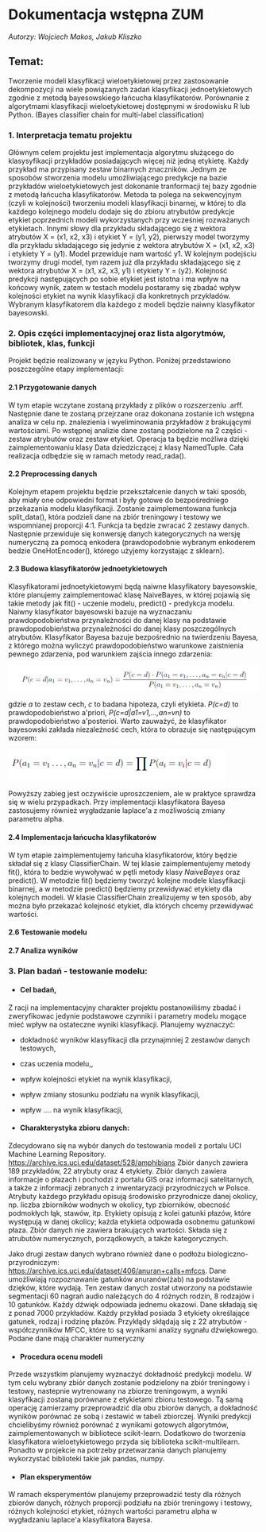 # **Dokumentacja wstępna ZUM**

*Autorzy: Wojciech Makos, Jakub Kliszko*


## Temat:  
Tworzenie modeli klasyfikacji wieloetykietowej przez zastosowanie dekompozycji na wiele powiązanych zadań klasyfikacji jednoetykietowych zgodnie z metodą bayesowskiego łańcucha klasyfikatorów. Porównanie z algorytmami klasyfikacji wieloetykietowej dostępnymi w środowisku R lub Python. (Bayes classifier chain for multi-label classification)

### 1. Interpretacja tematu projektu

Głównym celem projektu jest implementacja algorytmu służącego do klasysyfikacji przykładów posiadających więcej niż jedną etykietę. Każdy przykład ma przypisany zestaw binarnych znaczników. Jednym ze sposobów stworzenia modelu umożliwiającego predykcje na bazie przykładów wieloetykietowych jest dokonanie tranformacji tej bazy zgodnie z metodą łańcucha klasyfikatorów. Metoda ta polega na sekwencyjnym (czyli w kolejności) tworzeniu modeli klasyfikacji binarnej, w której to dla każdego kolejnego modelu dodaje się do zbioru atrybutów predykcje etykiet poprzednich modeli wykorzystanych przy wcześniej rozważanych etykietach. Innymi słowy dla przykładu składającego się z wektora atrybutów X = (x1, x2, x3) i etykiet Y = (y1, y2), pierwszy model tworzymy dla przykładu składającego się jedynie z wektora atrybutów X = (x1, x2, x3) i etykiety Y = (y1). Model przewiduje nam wartość y1. W kolejnym podejściu tworzymy drugi model, tym razem już dla przykładu składającego się z wektora atrybutów X = (x1, x2, x3, y1) i etykiety Y = (y2). Kolejność predykcji następujących po sobie etykiet jest istotna i ma wpływ na końcowy wynik, zatem w testach modelu postaramy się zbadać wpływ kolejności etykiet na wynik klasyfikacji dla konkretnych przykładów. Wybranym klasyfikatorem dla każdego z modeli będzie naiwny klasyfikator bayesowski.

### 2. Opis części implementacyjnej oraz lista algorytmów, bibliotek, klas, funkcji

Projekt będzie realizowany w języku Python. Poniżej przedstawiono poszczególne etapy implementacji:

#### 2.1 Przygotowanie danych 
W tym etapie wczytane zostaną przykłady z plików o rozszerzeniu .arff. Następnie dane te zostaną przejrzane oraz dokonana zostanie ich wstępna analiza w celu np. znalezienia i wyeliminowania przykładów z brakującymi wartościami. Po wstępnej analizie dane zostaną podzielone na 2 części - zestaw atrybutów oraz zestaw etykiet. Operacja ta będzie możliwa dzięki zaimplementowaniu klasy Data dziedziczącej z klasy NamedTuple. Cała realizacja odbędzie się w ramach metody read_rada().

#### 2.2 Preprocessing danych
Kolejnym etapem projektu będzie przekształcenie danych w taki sposób, aby miały one odpowiedni format i były gotowe do bezpośredniego przekazania modelu klasyfikacji. Zostanie zaimplementowana funkcja split_data(), która podzieli dane na zbiór treningowy i testowy we wspomnianej proporcji 4:1. Funkcja ta będzie zwracać 2 zestawy danych. Następnie przewiduje się konwersję danych kategorycznych na wersję numeryczną za pomocą enkodera (prawdopodobnie wybranym enkoderem bedzie OneHotEncoder(), którego użyjemy korzystając z sklearn).

#### 2.3 Budowa klasyfikatorów jednoetykietowych
Klasyfikatorami jednoetykietowymi będą naiwne klasyfikatory bayesowskie, które planujemy zaimplementować klasę NaiveBayes, w której pojawią się takie metody jak fit() - uczenie modelu, predict() - predykcja modelu. Naiwny klasyfikator bayesowski bazuje na wyznaczaniu prawdopodobieństwa przynależności do danej klasy na podstawie prawdopodobieństwa przynależności do danej klasy poszczególnych atrybutów. Klasyfikator Bayesa bazuje bezpośrednio na twierdzeniu Bayesa, z którego można wyliczyć prawdopodobieństwo warunkowe zaistnienia pewnego zdarzenia, pod warunkiem zajścia innego zdarzenia:

![img.png](img.png)

gdzie *a* to zestaw cech, *c* to badana hipoteza, czyli etykieta. *P(c=d)* to prawdopodobieństwo a'priori, *P(c=d|a1=v1,...,an=vn)* to prawdopodobieństwo a'posterioi. Warto zauważyć, że klasyfikator bayesowski zakłada niezależność cech, która to obrazuje się następującym wzorem:

![img_1.png](img_1.png)

Powyższy zabieg jest oczywiście uproszczeniem, ale w praktyce sprawdza się w wielu przypadkach.
Przy implementacji klasyfikatora Bayesa zastosujemy również wygładzanie laplace'a z możliwością zmiany parametru alpha.

#### 2.4 Implementacja łańcucha klasyfikatorów
W tym etapie zaimplementujemy łańcuha klasyfikatorów, który będzie składał się z klasy ClassifierChain. W tej klasie zaimplementujemy metody fit(), która to bedzie wywoływać w pętli metody klasy *NaiveBayes* oraz predict(). W metodzie fit() będziemy tworzyć kolejne modele klasyfikacji binarnej, a w metodzie predict() będziemy przewidywać etykiety dla kolejnych modeli. W klasie ClassifierChain zrealizujemy w ten sposób, aby można było przekazać kolejność etykiet, dla których chcemy przewidywać wartości. 

#### 2.6 Testowanie modelu
#### 2.7 Analiza wyników


### 3. Plan badań - testowanie modelu:
   - #### Cel badań,

Z racji na implementacyjny charakter projektu postanowiliśmy zbadać i zweryfikowac jedynie podstawowe czynniki i parametry modelu mogące mieć wpływ na ostateczne wyniki klasyfikacji. Planujemy wyznaczyć: 
   - dokładność wyników klasyfikacji dla przynajmniej 2 zestawów danych testowych, 
   - czas uczenia modelu,,
   - wpływ kolejności etykiet na wynik klasyfikacji,
   - wpływ zmiany stosunku podziału na wynik klasyfikacji,
   - wpływ .... na wynik klasyfikacji,
   
   
   - #### Charakterystyka zbioru danych:
Zdecydowano się na wybór danych do testowania modeli z portalu UCI Machine Learning Repository. https://archive.ics.uci.edu/dataset/528/amphibians
Zbiór danych zawiera 189 przykładów, 22 atrybuty oraz 4 etykiety. Zbiór danych zawiera informacje o płazach i pochodzi z portalu GIS oraz informacji satelitarnych, a także z informacji zebranych z inwentaryzacji przyrodniczych w Polsce. Atrybuty każdego przykładu opisują środowisko przyrodnicze danej okolicy, np. liczba zbiorników wodnych w okolicy, typ zbiorników, obecność podmokłych łąk, stawów, itp. Etykiety opisują z kolei gatunki płazów, które występują w danej okolicy; każda etykieta odpowada osobnemu gatunkowi płaza. Zbiór danych nie zawiera brakujących wartości. Składa się z atrubutów numerycznych, porządkowych, a także kategorycznych.

Jako drugi zestaw danych wybrano również dane o podłożu biologiczno-przyrodniczym: https://archive.ics.uci.edu/dataset/406/anuran+calls+mfccs. 
Dane umożliwiają rozpoznawanie gatunków anuranów(żab) na podstawie dzięków, które wydają. Ten zestaw danych został utworzony na podstawie segmentacji 60 nagrań audio należących do 4 różnych rodzin, 8 rodzajów i 10 gatunków. Każdy dźwięk odpowiada jednemu okazowi. Dane składają się z ponad 7000 przykładów. Każdy przykład posiada 3 etykiety określające gatunek, rodzaj i rodzinę płazów. Przykłądy skłądają się z 22 atrybutów - współczynników MFCC, które to są wynikami analizy sygnału dźwiękowego. Podane dane mają charakter numeryczny


  - #### Procedura ocenu modeli 
Przede wszystkim planujemy wyznaczyć dokładność predykcji modelu. W tym celu wybrany zbiór danych zostanie podzielony na zbiór treningowy i testowy, nastepnie wytrenowany na zbiorze treningowym, a wyniki klasyfikacji zostaną porównane z etykietami zbioru testowego. Tą samą operację zamierzamy przeprowadzić dla obu zbiorów danych, a dokładność wyników porównać ze sobą i zestawić w tabeli zbiorczej. Wyniki predykcji chcielibyśmy również porównać z wynikami gotowych algorytmów, zaimplementowanych w bibliotece scikit-learn. Dodatkowo do tworzenia klasyfikatora wieloetykietowego przyda się biblioteka scikit-multilearn. Ponadto w projekcie na potrzeby przetwarzania danych planujemy wykorzystać biblioteki takie jak pandas, numpy.

   - #### Plan eksperymentów
W ramach eksperymentów planujemy przeprowadzić testy dla różnych zbiorów danych, różnych proporcji podziału na zbiór treningowy i testowy, różnych kolejności etykiet, różnych wartości parametru alpha w wygładzaniu laplace'a klasyfikatora Bayesa.


